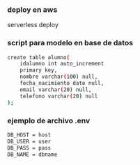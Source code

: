 ### deploy en aws

serverless deploy

### script para modelo en base de datos

```bash
create table alumno(
    idalumno int auto_increment
    primary key,
    nombre varchar(100) null,
    fecha_nacimiento date null,
    email varchar(20) null,
    telefono varchar(20) null
);
```

### ejemplo de archivo .env

```bash
DB_HOST = host
DB_USER = user
DB_PASS = pass
DB_NAME = dbname
```
